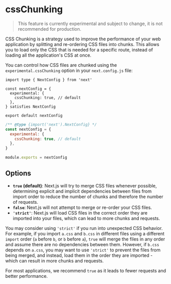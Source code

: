 # cssChunking

> This feature is currently experimental and subject to change, it is not recommended for production.

CSS Chunking is a strategy used to improve the performance of your web application by splitting and re-ordering CSS files into chunks. This allows you to load only the CSS that is needed for a specific route, instead of loading all the application's CSS at once.

You can control how CSS files are chunked using the `experimental.cssChunking` option in your `next.config.js` file:

```tsx filename="next.config.ts" switcher
import type { NextConfig } from 'next'

const nextConfig = {
  experimental: {
    cssChunking: true, // default
  },
} satisfies NextConfig

export default nextConfig
```

```js filename="next.config.js" switcher
/** @type {import('next').NextConfig} */
const nextConfig = {
  experimental: {
    cssChunking: true, // default
  },
}

module.exports = nextConfig
```

## Options

* **`true` (default)**: Next.js will try to merge CSS files whenever possible, determining explicit and implicit dependencies between files from import order to reduce the number of chunks and therefore the number of requests.
* **`false`**: Next.js will not attempt to merge or re-order your CSS files.
* **`'strict'`**: Next.js will load CSS files in the correct order they are imported into your files, which can lead to more chunks and requests.

You may consider using `'strict'` if you run into unexpected CSS behavior. For example, if you import `a.css` and `b.css` in different files using a different `import` order (`a` before `b`, or `b` before `a`), `true` will merge the files in any order and assume there are no dependencies between them. However, if `b.css` depends on `a.css`, you may want to use `'strict'` to prevent the files from being merged, and instead, load them in the order they are imported - which can result in more chunks and requests.

For most applications, we recommend `true` as it leads to fewer requests and better performance.
